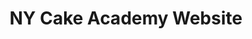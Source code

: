 ---
title: NY Cake Academy Website
type: portfolio
client: A series of mockups from the NY Cake Academy site.  
category: ui-ux-design
display: featured
media: Graphic Design | Illustration | Digital Design | Marketing | Content Management 
dateStart: Summer 2018
dateEnd: Winter 2020
link: https://www.figma.com/proto/7yXQR1cqCPXJ66FfDLKNvL/NY-Cake-Academy?page-id=0%3A1&node-id=54%3A7749&viewport=6265%2C2087%2C0.48&scaling=scale-down&starting-point-node-id=54%3A7749
linkText: "View Prototype"
linkTitle: Prototype
position: Digital Designer
description: The work displayed below is a recreation of the website I developed while working for NY Cake. The original website was built using Wordpress, but it is no longer being used. The recreation is fairly close to the original, but does contain some enhancements. 
role: Brand Manager, Designer, and Developer
tools: Figma, Divi Builder, & Wordpress
image: /Academy.png
tags: Graphic Design, Illustration, Digital Design, Marketing, Content Management 
featuredImage: /Projects/NYCake/nyc-academy_website.png
cModules: {
   
    moduleEight: {
        item: text, 
        header: "Project Brief",
        class: "col-xs-12 col-sm-12 col-md-12 col-lg-12",
        style: "margin-right: auto; ",

         inner: {     
            itemOne: {
                style: "font-size: 1.0rem;", 
                class: "padding-bottom-base",
                text: "NY Cake is a cake decorating company located in NYC. The company consists of several different sub-sections, but this website is specifically dealing with the Academy. NY Cake Academy is a premier cake decorating and baking school located in NYC. The website is the companies sole POS for classes. The system was intended to manage class stock and descriptions, allow instructors to easily get their class numbers and attendance sheets, and make suggestions to students based on their previous enrollments to help build retention." 
                }
        }
    },
    moduleOne: { 
            item: iframe, 
            header: Components,
            class: "col-xs-12 col-sm-12 col-md-12 col-lg-12 design-system",
            inner: {
                src: "https://www.figma.com/embed?embed_host=share&url=https%3A%2F%2Fwww.figma.com%2Ffile%2F7yXQR1cqCPXJ66FfDLKNvL%2FNY-Cake-Academy%3Fnode-id%3D54%253A9452%26t%3DOqRHw6642EavSXiQ-1"
            }
        },
        moduleTwo: { 
            item: iframe, 
            header: Patterns,
            class: "col-xs-12 col-sm-12 col-md-12 col-lg-12 design-system",
            inner: {
                src: "https://www.figma.com/embed?embed_host=share&url=https%3A%2F%2Fwww.figma.com%2Ffile%2F7yXQR1cqCPXJ66FfDLKNvL%2FNY-Cake-Academy%3Fnode-id%3D54%253A9574%26t%3DbJOMW20lQlesLD6J-1"
            }
        },
        moduleThree: { 
            item: iframe, 
            header: Widgets,
            class: "col-xs-12 col-sm-12 col-md-12 col-lg-12 design-system",
            inner: {
                src: "https://www.figma.com/embed?embed_host=share&url=https%3A%2F%2Fwww.figma.com%2Ffile%2F7yXQR1cqCPXJ66FfDLKNvL%2FNY-Cake-Academy%3Fnode-id%3D54%253A10304%26t%3DbJOMW20lQlesLD6J-1"
            }
        },
        moduleFour: { 
            item: iframe, 
            header: Website Mockup,
            class: "col-xs-12 col-sm-12 col-md-12 col-lg-12 design-system",
            inner: {
                src: "https://www.figma.com/embed?embed_host=share&url=https%3A%2F%2Fwww.figma.com%2Fproto%2F7yXQR1cqCPXJ66FfDLKNvL%2FNY-Cake-Academy%3Fpage-id%3D0%253A1%26node-id%3D54%253A7749%26viewport%3D6265%252C2087%252C0.48%26scaling%3Dscale-down%26starting-point-node-id%3D54%253A7749"
            }
        }

    }
---